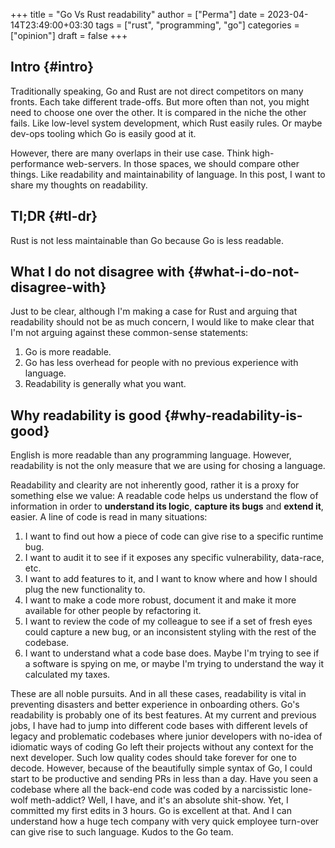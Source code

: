 +++
title = "Go Vs Rust readability"
author = ["Perma"]
date = 2023-04-14T23:49:00+03:30
tags = ["rust", "programming", "go"]
categories = ["opinion"]
draft = false
+++

## Intro {#intro}

Traditionally speaking, <span class="language">Go</span> and <span class="language">Rust</span> are not direct competitors on many fronts. Each take different trade-offs. But more often than not, you might need to choose one over the other. It is compared in the niche the other fails. Like low-level system development, which <span class="language">Rust</span> easily rules. Or maybe dev-ops tooling which <span class="language">Go</span> is easily good at it.

However, there are many overlaps in their use case. Think high-performance web-servers. In those spaces, we should compare other things. Like readability and maintainability of language. In this post, I want to share my thoughts on readability.


## Tl;DR {#tl-dr}

<span class="language">Rust</span> is not less maintainable than <span class="language">Go</span> because <span class="language">Go</span> is less readable.


## What I do not disagree with {#what-i-do-not-disagree-with}

Just to be clear, although I'm making a case for <span class="language">Rust</span> and arguing that readability should not be as much concern, I would like to make clear that I'm not arguing against these common-sense statements:

1.  <span class="language">Go</span> is more readable.
2.  <span class="language">Go</span> has less overhead for people with no previous experience with language.
3.  Readability is generally what you want.


## Why readability is good {#why-readability-is-good}

English is more readable than any programming language. However, readability is not the only measure that we are using for chosing a language.

Readability and clearity are not inherently good, rather it is a proxy for something else we value: A readable code helps us understand the flow of information in order to **understand its logic**, **capture its bugs** and **extend it**, easier. A line of code is read in many situations:

1.  I want to find out how a piece of code can give rise to a specific runtime bug.
2.  I want to audit it to see if it exposes any specific vulnerability, data-race, etc.
3.  I want to add features to it, and I want to know where and how I should plug the new functionality to.
4.  I want to make a code more robust, document it and make it more available for other people by refactoring it.
5.  I want to review the code of my colleague to see if a set of fresh eyes could capture a new bug, or an inconsistent styling with the rest of the codebase.
6.  I want to understand what a code base does. Maybe I'm trying to see if a  software is spying on me, or maybe I'm trying to understand the way it calculated my taxes.

These are all noble pursuits. And in all these cases, readability is vital in preventing disasters and better experience in onboarding others.
<span class="language">Go</span>'s readability is probably one of its best features. At my current and previous jobs, I have had to jump into different code bases with different levels of legacy and problematic codebases where junior developers with no-idea of idiomatic ways of coding <span class="language">Go</span> left their projects without any context for the next developer.
Such low quality codes should take forever for one to decode. However, because of the beautifully simple syntax of <span class="language">Go</span>, I could start to be productive and sending PRs in less than a day. Have you seen a codebase where all the back-end code was coded by a narcissistic lone-wolf meth-addict? Well, I have, and it's an absolute shit-show. Yet, I committed my first edits in 3 hours. <span class="language">Go</span> is excellent at that. And I can understand how a huge tech company with very quick employee turn-over can give rise to such language. Kudos to the <span class="language">Go</span> team.
